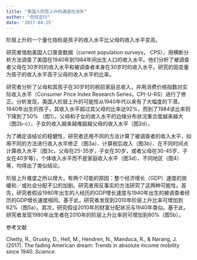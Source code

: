 ```yaml
---
title: "美国人阶层上升的通道在消失"
author: "侃侃迩行"
date: '2017-04-25'
---
```


阶层上升的一个量化指标是孩子的收入水平比父母的收入水平变高。

研究者借助美国人口普查数据（current population surveys， CPS），用横断分析方法调查了美国在1940年到1984年间出生人口的收入水平。他们分析了被调查者父母在30岁时的收入水平和被调查者本身在30岁时的收入水平。研究的因变量为孩子的收入水平高于父母的收入水平的比率。

研究者分析了父母和其孩子在30岁时的税前家庭总收入，并用消费价格指数对实际收入水平（Consumer Price Index Research Series，CPI-U-RS）进行了修正。分析发现，美国人阶层上升的可能性从1940年代以来有了大幅度的下滑。1940年出生的孩子，其收入水平超过其父母的比率达92%，而到了1984该比率则下降到了50% （图1）。父母和子女的收入水平的边缘分布状况重合度越来越大（图2b-c），子女的收入越来越难超越父母的收入水平（图2d）。

为了确定该结论的稳健性，研究者还用不同的方法计算了被调查者的收入水平，如用不同的方法进行收入水平修正（图3a）、计算税后收入（图3b）、在不同时间点计算收入水平（图3c，父母在25-35岁，子女在30岁，或者父母在30-45岁、子女在40岁等）、个体收入水平而不是家庭收入水平（图3d）、不同地区（图4）等，均得出了类似结论。

阶层上升难度之所以增大，有两个可能的原因：整个经济增长（GDP）速度的放缓和／或社会分配不公的加剧。研究者用反事实的方法研究了这两种可能性。首先，研究者假设1980年出生的人经历的GDP增长速度与1940年出生的被调查者经历的GDP增长速度相同。基于此，研究者发现到2010年阶层上升比率可增加到62%（图5a）。其次，研究假设2010年的财富分配状况与1940年类似。基于此，研究者发现1980年出生者在2010年的阶层上升比率则可增加到80%（图5b）。


参考文献

Chetty, R., Grusky, D., Hell, M., Hendren, N., Manduca, R., & Narang, J. (2017). The fading American dream: Trends in absolute income mobility since 1940. *Science*.
